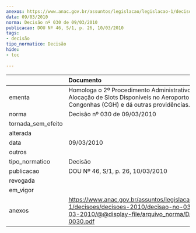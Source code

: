 ```yaml
---
anexos: https://www.anac.gov.br/assuntos/legislacao/legislacao-1/decisoes/decisoes-2010/decisao-no-030-de-09-03-2010/@@display-file/arquivo_norma/DA2010-0030.pdf
data: 09/03/2010
norma: Decisão nº 030 de 09/03/2010
publicacao: DOU Nº 46, S/1, p. 26, 10/03/2010
tags:
- decisão
tipo_normatico: Decisão
hide: 
- toc 
 
---
```


|                    | Documento                                                                                                                                                 |
|:-------------------|:----------------------------------------------------------------------------------------------------------------------------------------------------------|
| ementa             | Homologa o 2º Procedimento Administrativo de Alocação de Slots Disponíveis no Aeroporto de Congonhas (CGH) e dá outras providências.                      |
| norma              | Decisão nº 030 de 09/03/2010                                                                                                                              |
| tornada_sem_efeito |                                                                                                                                                           |
| alterada           |                                                                                                                                                           |
| data               | 09/03/2010                                                                                                                                                |
| outros             |                                                                                                                                                           |
| tipo_normatico     | Decisão                                                                                                                                                   |
| publicacao         | DOU Nº 46, S/1, p. 26, 10/03/2010                                                                                                                         |
| revogada           |                                                                                                                                                           |
| em_vigor           |                                                                                                                                                           |
| anexos             | https://www.anac.gov.br/assuntos/legislacao/legislacao-1/decisoes/decisoes-2010/decisao-no-030-de-09-03-2010/@@display-file/arquivo_norma/DA2010-0030.pdf |
